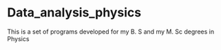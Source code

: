 # Data_analysis_physics

This is a set of programs developed for my B. S and my M. Sc degrees in Physics 


